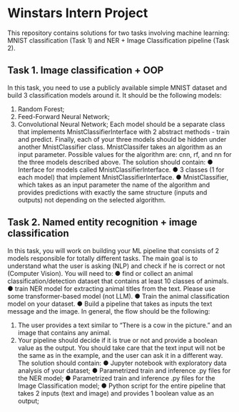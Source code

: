 # Winstars Intern Project
This repository contains solutions for two tasks involving machine learning: MNIST classification (Task 1) and NER + Image Classification pipeline (Task 2).

## Task 1. Image classification + OOP
In this task, you need to use a publicly available simple MNIST dataset and build 3 classification
models around it. It should be the following models:
1) Random Forest;
2) Feed-Forward Neural Network;
3) Convolutional Neural Network;
Each model should be a separate class that implements MnistClassifierInterface with 2
abstract methods - train and predict. Finally, each of your three models should be hidden under
another MnistClassifier class. MnistClassifer takes an algorithm as an input parameter.
Possible values for the algorithm are: cnn, rf, and nn for the three models described above.
The solution should contain:
● Interface for models called MnistClassifierInterface.
● 3 classes (1 for each model) that implement MnistClassifierInterface.
● MnistClassifier, which takes as an input parameter the name of the algorithm and
provides predictions with exactly the same structure (inputs and outputs) not depending
on the selected algorithm.

## Task 2. Named entity recognition + image classification
In this task, you will work on building your ML pipeline that consists of 2 models responsible for
totally different tasks. The main goal is to understand what the user is asking (NLP) and check if
he is correct or not (Computer Vision).
You will need to:
● find or collect an animal classification/detection dataset that contains at least 10
classes of animals.
● train NER model for extracting animal titles from the text. Please use some
transformer-based model (not LLM).
● Train the animal classification model on your dataset.
● Build a pipeline that takes as inputs the text message and the image.
In general, the flow should be the following:
1. The user provides a text similar to “There is a cow in the picture.” and an image that
contains any animal.
2. Your pipeline should decide if it is true or not and provide a boolean value as the output.
You should take care that the text input will not be the same as in the example, and the
user can ask it in a different way.
The solution should contain:
● Jupyter notebook with exploratory data analysis of your dataset;
● Parametrized train and inference .py files for the NER model;
● Parametrized train and inference .py files for the Image Classification model;
● Python script for the entire pipeline that takes 2 inputs (text and image) and provides
1 boolean value as an output;
